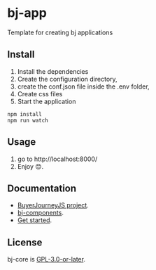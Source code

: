 # bj-app
Template for creating bj applications
## Install

1. Install the dependencies
2. Create the configuration directory,
3. create the conf.json file inside the .env folder,
4. Create css files
5. Start the application

 ```
npm install
npm run watch
```

## Usage
1. go to http://localhost:8000/
2. Enjoy 😊.
## Documentation 
- [BuyerJourneyJS project](https://buyerjourney.ninja/).
- [bj-components](https://buyerjourney.ninja/components).
- [Get started](https://buyerjourney.ninja/get-started).
## License
bj-core is [GPL-3.0-or-later](./LICENSE).

